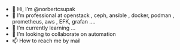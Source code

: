 - 👋 Hi, I’m @norbertcsupak
- 👀 I’m professional at openstack , ceph,  ansible , docker, podman , prometheus, aws , EFK, grafan .... 
- 🌱 I’m currently learning ...
- 💞️ I’m looking to collaborate on automation 
- 📫 How to reach me by mail 

<!---
norbertcsupak/norbertcsupak is a ✨ special ✨ repository because its `README.md` (this file) appears on your GitHub profile.
You can click the Preview link to take a look at your changes.
--->
